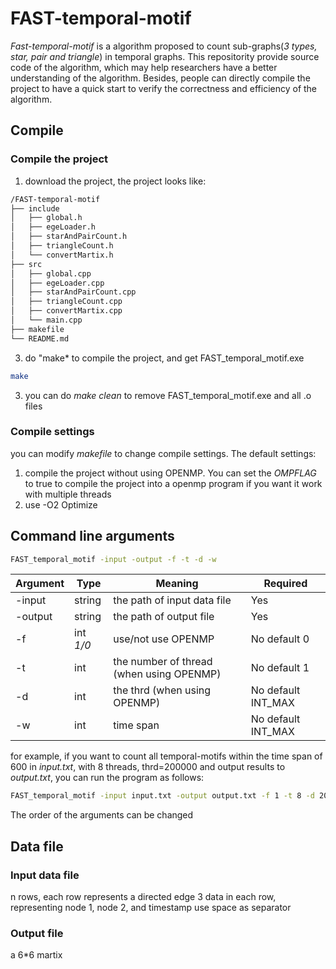 # FAST-temporal-motif
*Fast-temporal-motif* is a algorithm proposed to count sub-graphs(*3 types, star, pair and triangle*) in temporal graphs. This repositority provide source code of the algorithm, which may help researchers have a better understanding of the algorithm. Besides, people can directly compile the project to have a quick start to verify the correctness and efficiency of the algorithm.

## Compile
### Compile the project
1. download the project, the project looks like:
```bash
/FAST-temporal-motif
├── include
│   ├── global.h
│   ├── egeLoader.h
│   ├── starAndPairCount.h
│   ├── triangleCount.h
│   └── convertMartix.h
├── src
│   ├── global.cpp
│   ├── egeLoader.cpp
│   ├── starAndPairCount.cpp
│   ├── triangleCount.cpp
│   ├── convertMartix.cpp
│   └── main.cpp
├── makefile
└── README.md
```
3. do "make* to compile the project, and get FAST_temporal_motif.exe
```bash
make
```
3. you can do *make clean* to remove FAST_temporal_motif.exe and all .o files
### Compile settings
you can modify *makefile* to change compile settings. The default settings:
1. compile the project without using OPENMP. You can set the *OMPFLAG* to true to compile the project into a openmp program if you want it work with multiple threads
2. use -O2 Optimize

## Command line arguments
```bash
FAST_temporal_motif -input -output -f -t -d -w
```
| Argument | Type      | Meaning                                                           | Required                   |
|----------- |----------|--------------------------------------------------|----------------------|
| -input       | string     | the path of input data file                                 | Yes                            |
| -output    | string      | the path of output file                                      | Yes                            |
| -f              | int *1/0* | use/not use OPENMP                                       | No default 0             |
| -t              | int           | the number of thread (when using OPENMP) |  No default 1              |
| -d             | int          | the thrd (when using OPENMP)                        | No default INT_MAX |
| -w            | int           | time span                                                          | No default INT_MAX |
for example, if you want to count all temporal-motifs within the time span of 600 in *input.txt*, with 8 threads, thrd=200000 and output results to *output.txt*, you can run the program as follows:
```bash
FAST_temporal_motif -input input.txt -output output.txt -f 1 -t 8 -d 200000 -w 600
```
The order of the arguments can be changed

## Data file
### Input data file
n rows, each row represents a directed edge
3 data in each row, representing node 1, node 2, and timestamp
use space as separator
### Output file
a 6*6 martix
